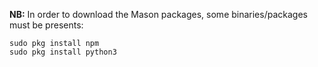 
**NB:** In order to download the Mason packages, some binaries/packages must be presents:
```shell
sudo pkg install npm
sudo pkg install python3
```
